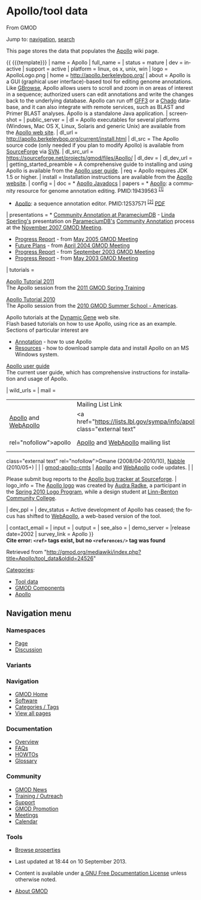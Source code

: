 <div id="mw-page-base" class="noprint">

</div>

<div id="mw-head-base" class="noprint">

</div>

<div id="content" class="mw-body" role="main">

<span id="top"></span>

<div id="mw-js-message" style="display:none;">

</div>



# <span dir="auto">Apollo/tool data</span>

<div id="bodyContent">

<div id="siteSub">

From GMOD

</div>

<div id="contentSub">

</div>

<div id="jump-to-nav" class="mw-jump">

Jump to: [navigation](#mw-navigation), [search](#p-search)

</div>

<div id="mw-content-text" class="mw-content-ltr" lang="en" dir="ltr">

  
This page stores the data that populates the
[Apollo](../Apollo.1 "Apollo") wiki page.

  
{{ {{{template}}} \| name = Apollo \| full_name = \| status = mature \|
dev = inactive \| support = active \| platform = linux, os x, unix, win
\| logo = ApolloLogo.png \| home =
<a href="http://apollo.berkeleybop.org/" class="external free"
rel="nofollow">http://apollo.berkeleybop.org/</a> \| about = Apollo is a
GUI (graphical user interface)-based tool for editing genome
annotations. Like [GBrowse](../GBrowse.1 "GBrowse"), Apollo allows users
to scroll and zoom in on areas of interest in a sequence; authorized
users can edit annotations and write the changes back to the underlying
database. Apollo can run off [GFF3](../GFF3 "GFF3") or a
<a href="../Chado" class="mw-redirect" title="Chado">Chado</a> database,
and it can also integrate with remote services, such as BLAST and Primer
BLAST analyses. Apollo is a standalone Java application. \| screenshot =
\| public_server = \| dl = Apollo executables for several platforms
(Windows, Mac OS X, Linux, Solaris and generic Unix) are available from
the <a href="http://apollo.berkeleybop.org/current/index.html"
class="external text" rel="nofollow">Apollo web site</a>. \| dl_url =
<a href="http://apollo.berkeleybop.org/current/install.html"
class="external free"
rel="nofollow">http://apollo.berkeleybop.org/current/install.html</a> \|
dl_src = The Apollo source code (only needed if you plan to modify
Apollo) is available from
<a href="http://gmod.svn.sourceforge.net/viewvc/gmod/apollo"
class="external text" rel="nofollow">SourceForge</a> via
<a href="../SVN" class="mw-redirect" title="SVN">SVN</a>. \| dl_src_url
= <a href="https://sourceforge.net/projects/gmod/files/Apollo/"
class="external free"
rel="nofollow">https://sourceforge.net/projects/gmod/files/Apollo/</a>
\| dl_dev = \| dl_dev_url = \| getting_started_preamble = A
comprehensive guide to installing and using Apollo is available from the
<a href="http://apollo.berkeleybop.org/current/userguide.html"
class="external text" rel="nofollow">Apollo user guide</a>. \| req =
Apollo requires JDK 1.5 or higher. \| install = Installation
instructions are available from the
<a href="http://apollo.berkeleybop.org/current/install.html"
class="external text" rel="nofollow">Apollo website</a>. \| config = \|
doc = \* <a href="http://apollo.berkeleybop.org/current/javadoc/"
class="external text" rel="nofollow">Apollo Javadocs</a> \| papers = \*
[Apollo](../Apollo.1 "Apollo"): a community resource for genome
annotation editing. <span class="Z3988"
title="ctx_ver=Z39.88-2004&amp;rft_val_fmt=info%3Aofi%2Ffmt%3Akev%3Amtx%3Ajournal&amp;rfr_id=info%3Asid%2Focoins.info%3Agenerator&amp;rft.genre=article&amp;rft_id=info%3Apmid%2F19439563">PMID:19439563</span>
<sup>[\[1\]](#cite_note-PMID:19439563-1)</sup>

- [Apollo](../Apollo.1 "Apollo"): a sequence annotation editor.
  <span class="Z3988"
  title="ctx_ver=Z39.88-2004&amp;rft_val_fmt=info%3Aofi%2Ffmt%3Akev%3Amtx%3Ajournal&amp;rfr_id=info%3Asid%2Focoins.info%3Agenerator&amp;rft.genre=article&amp;rft_id=info%3Apmid%2F12537571">PMID:12537571</span>
  <sup>[\[2\]](#cite_note-PMID:12537571-2)</sup>
  <a href="../../mediawiki/images/c/c2/Gb-2002-3-12-research0082.pdf"
  class="internal" title="Gb-2002-3-12-research0082.pdf">PDF</a>

\| presentations = \*
<a href="../../mediawiki/images/a/ac/CommunityAnnotationNov2007.pdf"
class="internal" title="CommunityAnnotationNov2007.pdf">Community
Annotation at ParameciumDB</a> - [Linda
Sperling's](../User:Sperling "User:Sperling") presentation on
[ParameciumDB's](../ParameciumDB "ParameciumDB") [Community
Annotation](../Category:Community_Annotation "Category:Community Annotation")
process at the [November 2007 GMOD
Meeting](../November_2007_GMOD_Meeting "November 2007 GMOD Meeting").

- <a href="../../mediawiki/images/4/4c/Apollo.ppt" class="internal"
  title="Apollo.ppt">Progress Report</a> - from [May 2005 GMOD
  Meeting](../May_2005_GMOD_Meeting "May 2005 GMOD Meeting")
- <a href="../../mediawiki/images/c/cb/Harris_040527.ppt" class="internal"
  title="Harris 040527.ppt">Future Plans</a> - from [April 2004 GMOD
  Meeting](../April_2004_GMOD_Meeting "April 2004 GMOD Meeting")
- <a href="../../mediawiki/images/e/ed/Apollo.GMOD.ppt" class="internal"
  title="Apollo.GMOD.ppt">Progress Report</a> - from [September 2003
  GMOD
  Meeting](../September_2003_GMOD_Meeting "September 2003 GMOD Meeting")
- <a href="../../mediawiki/images/a/a4/Apollo.GMOD.May2003.ppt"
  class="internal" title="Apollo.GMOD.May2003.ppt">Progress Report</a> -
  from [May 2003 GMOD
  Meeting](../May_2003_GMOD_Meeting "May 2003 GMOD Meeting")

\| tutorials =

[Apollo Tutorial 2011](../Apollo_Tutorial_2011 "Apollo Tutorial 2011")  
The Apollo session from the [2011 GMOD Spring
Training](../2011_GMOD_Spring_Training "2011 GMOD Spring Training")

[Apollo Tutorial 2010](../Apollo_Tutorial_2010 "Apollo Tutorial 2010")  
The Apollo session from the [2010 GMOD Summer School -
Americas](../2010_GMOD_Summer_School_-_Americas "2010 GMOD Summer School - Americas").

Apollo tutorials at the <a href="http://dynamicgene.dnalc.org" class="external text"
rel="nofollow">Dynamic Gene</a> web site.  
Flash based tutorials on how to use Apollo, using rice as an example.
Sections of particular interest are

- <a href="http://dynamicgene.dnalc.org/annotation/annotation.html"
  class="external text" rel="nofollow">Annotation</a> - how to use
  Apollo
- <a href="http://dynamicgene.dnalc.org/resources/resources.html"
  class="external text" rel="nofollow">Resources</a> - how to download
  sample data and install Apollo on an MS Windows system.

<!-- -->

<a href="http://apollo.berkeleybop.org/current/userguide.html"
class="external text" rel="nofollow">Apollo user guide</a>  
The current user guide, which has comprehensive instructions for
installation and usage of Apollo.

\| wild_urls = \| mail =

|  |  |  |  |
|----|----|----|----|
|  | Mailing List Link | Description | Archive(s) |
| [Apollo](../Apollo.1 "Apollo") and [WebApollo](../WebApollo.1 "WebApollo") | <a href="https://lists.lbl.gov/sympa/info/apollo" class="external text"
rel="nofollow">apollo</a> | [Apollo](../Apollo.1 "Apollo") and [WebApollo](../WebApollo.1 "WebApollo") mailing list | <a href="http://dir.gmane.org/gmane.science.biology.gmod.apollo"
class="external text" rel="nofollow">Gmane</a> (2008/04-2010/10), <a href="http://gmod.827538.n3.nabble.com/Apollo-f815553.html"
class="external text" rel="nofollow">Nabble</a> (2010/05+) |
|  | <a href="https://lists.sourceforge.net/lists/listinfo/gmod-apollo-cmts"
class="external text" rel="nofollow">gmod-apollo-cmts</a> | [Apollo](../Apollo.1 "Apollo") and [WebApollo](../WebApollo.1 "WebApollo") code updates. |  |

Please submit bug reports to the <a
href="http://sourceforge.net/tracker/?atid=462763&amp;group_id=27707&amp;func=browse"
class="external text" rel="nofollow">Apollo bug tracker at
Sourceforge</a>. \| logo_info = The [Apollo
logo](../File:ApolloLogo.png "File:ApolloLogo.png") was created by
<a href="mailto:audra.radke@gmail.com" class="external text"
rel="nofollow">Audra Radke</a>, a participant in the [Spring 2010 Logo
Program](../Spring_2010_Logo_Program "Spring 2010 Logo Program"), while
a design student at
<a href="http://www.linnbenton.edu" class="external text"
rel="nofollow">Linn-Benton Community College</a>.

\| dev_ppl = \| dev_status = Active development of Apollo has ceased;
the focus has shifted to [WebApollo](../WebApollo.1 "WebApollo"), a
web-based version of the tool.

\| contact_email = \| input = \| output = \| see_also = \| demo_server =
\|release date=2002 \| survey_link = Apollo }}  
**Cite error: `<ref>` tags exist, but no `<references/>` tag was found**

</div>

<div class="printfooter">

Retrieved from
"<http://gmod.org/mediawiki/index.php?title=Apollo/tool_data&oldid=24526>"

</div>

<div id="catlinks" class="catlinks">

<div id="mw-normal-catlinks" class="mw-normal-catlinks">

[Categories](../Special:Categories "Special:Categories"):

- [Tool data](../Category:Tool_data "Category:Tool data")
- [GMOD
  Components](../Category:GMOD_Components "Category:GMOD Components")
- [Apollo](../Category:Apollo "Category:Apollo")

</div>

</div>

<div class="visualClear">

</div>

</div>

</div>

<div id="mw-navigation">

## Navigation menu

<div id="mw-head">



<div id="left-navigation">

<div id="p-namespaces" class="vectorTabs" role="navigation"
aria-labelledby="p-namespaces-label">

### Namespaces

- <span id="ca-nstab-main"><a href="tool_data" accesskey="c"
  title="View the content page [c]">Page</a></span>
- <span id="ca-talk"><a
  href="http://gmod.org/mediawiki/index.php?title=Talk:Apollo/tool_data&amp;action=edit&amp;redlink=1"
  accesskey="t"
  title="Discussion about the content page [t]">Discussion</a></span>

</div>

<div id="p-variants" class="vectorMenu emptyPortlet" role="navigation"
aria-labelledby="p-variants-label">

### 

### Variants[](#)

<div class="menu">

</div>

</div>

</div>





</div>

</div>

</div>

<div id="mw-panel">

<div id="p-logo" role="banner">

<a href="../Main_Page"
style="background-image: url(../../images/GMOD-cogs.png);"
title="Visit the main page"></a>

</div>

<div id="p-Navigation" class="portal" role="navigation"
aria-labelledby="p-Navigation-label">

### Navigation

<div class="body">

- <span id="n-GMOD-Home">[GMOD Home](../Main_Page)</span>
- <span id="n-Software">[Software](../GMOD_Components)</span>
- <span id="n-Categories-.2F-Tags">[Categories /
  Tags](../Categories)</span>
- <span id="n-View-all-pages">[View all
  pages](../Special:AllPages)</span>

</div>

</div>

<div id="p-Documentation" class="portal" role="navigation"
aria-labelledby="p-Documentation-label">

### Documentation

<div class="body">

- <span id="n-Overview">[Overview](../Overview)</span>
- <span id="n-FAQs">[FAQs](../Category:FAQ)</span>
- <span id="n-HOWTOs">[HOWTOs](../Category:HOWTO)</span>
- <span id="n-Glossary">[Glossary](../Glossary)</span>

</div>

</div>

<div id="p-Community" class="portal" role="navigation"
aria-labelledby="p-Community-label">

### Community

<div class="body">

- <span id="n-GMOD-News">[GMOD News](../GMOD_News)</span>
- <span id="n-Training-.2F-Outreach">[Training /
  Outreach](../Training_and_Outreach)</span>
- <span id="n-Support">[Support](../Support)</span>
- <span id="n-GMOD-Promotion">[GMOD Promotion](../GMOD_Promotion)</span>
- <span id="n-Meetings">[Meetings](../Meetings)</span>
- <span id="n-Calendar">[Calendar](../Calendar)</span>

</div>

</div>

<div id="p-tb" class="portal" role="navigation"
aria-labelledby="p-tb-label">

### Tools

<div class="body">


- <span id="t-smwbrowselink"><a href="../Special:Browse/Apollo-2Ftool_data" rel="smw-browse">Browse
  properties</a></span>


</div>

</div>

</div>

</div>

<div id="footer" role="contentinfo">

- <span id="footer-info-lastmod">Last updated at 18:44 on 10 September
  2013.</span>
<!-- - <span id="footer-info-viewcount">34,996 page views.</span> -->
- <span id="footer-info-copyright">Content is available under
  <a href="http://www.gnu.org/licenses/fdl-1.3.html" class="external"
  rel="nofollow">a GNU Free Documentation License</a> unless otherwise
  noted.</span>

<!-- -->

- <span id="footer-places-about">[About
  GMOD](../GMOD:About "GMOD:About")</span>

<!-- -->






</div>
